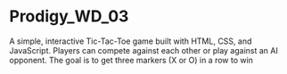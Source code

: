 # Prodigy_WD_03
A simple, interactive Tic-Tac-Toe game built with HTML, CSS, and JavaScript. Players can compete against each other or play against an AI opponent. The goal is to get three markers (X or O) in a row to win
